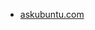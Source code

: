 * [askubuntu.com](https://askubuntu.com/questions/437198/what-is-the-command-to-display-the-last-ten-lines-in-file-var-log-syslog)

